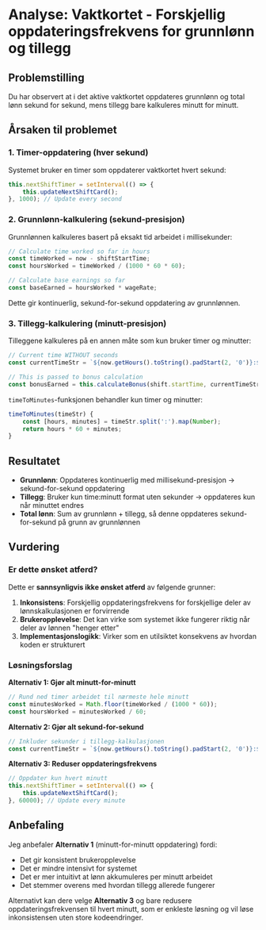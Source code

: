# Analyse: Vaktkortet - Forskjellig oppdateringsfrekvens for grunnlønn og tillegg

## Problemstilling
Du har observert at i det aktive vaktkortet oppdateres grunnlønn og total lønn sekund for sekund, mens tillegg bare kalkuleres minutt for minutt.

## Årsaken til problemet

### 1. Timer-oppdatering (hver sekund)
Systemet bruker en timer som oppdaterer vaktkortet hvert sekund:
```javascript
this.nextShiftTimer = setInterval(() => {
    this.updateNextShiftCard();
}, 1000); // Update every second
```

### 2. Grunnlønn-kalkulering (sekund-presisjon)
Grunnlønnen kalkuleres basert på eksakt tid arbeidet i millisekunder:
```javascript
// Calculate time worked so far in hours
const timeWorked = now - shiftStartTime;
const hoursWorked = timeWorked / (1000 * 60 * 60);

// Calculate base earnings so far
const baseEarned = hoursWorked * wageRate;
```

Dette gir kontinuerlig, sekund-for-sekund oppdatering av grunnlønnen.

### 3. Tillegg-kalkulering (minutt-presisjon)
Tilleggene kalkuleres på en annen måte som kun bruker timer og minutter:
```javascript
// Current time WITHOUT seconds
const currentTimeStr = `${now.getHours().toString().padStart(2, '0')}:${now.getMinutes().toString().padStart(2, '0')}`;

// This is passed to bonus calculation
const bonusEarned = this.calculateBonus(shift.startTime, currentTimeStr, bonusSegments);
```

`timeToMinutes`-funksjonen behandler kun timer og minutter:
```javascript
timeToMinutes(timeStr) {
    const [hours, minutes] = timeStr.split(':').map(Number);
    return hours * 60 + minutes;
}
```

## Resultatet
- **Grunnlønn**: Oppdateres kontinuerlig med millisekund-presisjon → sekund-for-sekund oppdatering
- **Tillegg**: Bruker kun time:minutt format uten sekunder → oppdateres kun når minuttet endres
- **Total lønn**: Sum av grunnlønn + tillegg, så denne oppdateres sekund-for-sekund på grunn av grunnlønnen

## Vurdering

### Er dette ønsket atferd?
Dette er **sannsynligvis ikke ønsket atferd** av følgende grunner:

1. **Inkonsistens**: Forskjellig oppdateringsfrekvens for forskjellige deler av lønnskalkulasjonen er forvirrende
2. **Brukeropplevelse**: Det kan virke som systemet ikke fungerer riktig når deler av lønnen "henger etter"
3. **Implementasjonslogikk**: Virker som en utilsiktet konsekvens av hvordan koden er strukturert

### Løsningsforslag

**Alternativ 1: Gjør alt minutt-for-minutt**
```javascript
// Rund ned timer arbeidet til nærmeste hele minutt
const minutesWorked = Math.floor(timeWorked / (1000 * 60));
const hoursWorked = minutesWorked / 60;
```

**Alternativ 2: Gjør alt sekund-for-sekund**
```javascript
// Inkluder sekunder i tillegg-kalkulasjonen
const currentTimeStr = `${now.getHours().toString().padStart(2, '0')}:${now.getMinutes().toString().padStart(2, '0')}:${now.getSeconds().toString().padStart(2, '0')}`;
```

**Alternativ 3: Reduser oppdateringsfrekvens**
```javascript
// Oppdater kun hvert minutt
this.nextShiftTimer = setInterval(() => {
    this.updateNextShiftCard();
}, 60000); // Update every minute
```

## Anbefaling
Jeg anbefaler **Alternativ 1** (minutt-for-minutt oppdatering) fordi:
- Det gir konsistent brukeropplevelse
- Det er mindre intensivt for systemet
- Det er mer intuitivt at lønn akkumuleres per minutt arbeidet
- Det stemmer overens med hvordan tillegg allerede fungerer

Alternativt kan dere velge **Alternativ 3** og bare redusere oppdateringsfrekvensen til hvert minutt, som er enkleste løsning og vil løse inkonsistensen uten store kodeendringer.